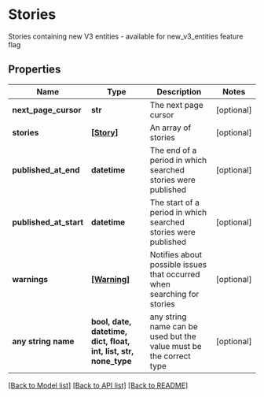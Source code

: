 # Stories

Stories containing new V3 entities - available for new_v3_entities feature flag

## Properties
Name | Type | Description | Notes
------------ | ------------- | ------------- | -------------
**next_page_cursor** | **str** | The next page cursor | [optional] 
**stories** | [**[Story]**](Story.md) | An array of stories | [optional] 
**published_at_end** | **datetime** | The end of a period in which searched stories were published | [optional] 
**published_at_start** | **datetime** | The start of a period in which searched stories were published | [optional] 
**warnings** | [**[Warning]**](Warning.md) | Notifies about possible issues that occurred when searching for stories | [optional] 
**any string name** | **bool, date, datetime, dict, float, int, list, str, none_type** | any string name can be used but the value must be the correct type | [optional]

[[Back to Model list]](../README.md#documentation-for-models) [[Back to API list]](../README.md#documentation-for-api-endpoints) [[Back to README]](../README.md)


